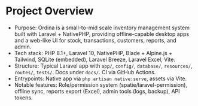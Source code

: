 # Project Overview

- Purpose: Ordina is a small-to-mid scale inventory management system built with Laravel + NativePHP, providing offline-capable desktop apps and a web-like UI for stock, transactions, customers, reports, and admin.
- Tech stack: PHP 8.1+, Laravel 10, NativePHP, Blade + Alpine.js + Tailwind, SQLite (embedded), Laravel Breeze, Laravel Excel, Vite.
- Structure: Typical Laravel app with `app/`, `config/`, `database/`, `resources/`, `routes/`, `tests/`. Docs under `docs/`. CI via GitHub Actions.
- Entrypoints: Native app via `php artisan native:serve`, assets via Vite.
- Notable features: Role/permission system (spatie/laravel-permission), offline sync, reports export (Excel), admin tools (logs, backup), API tokens.
